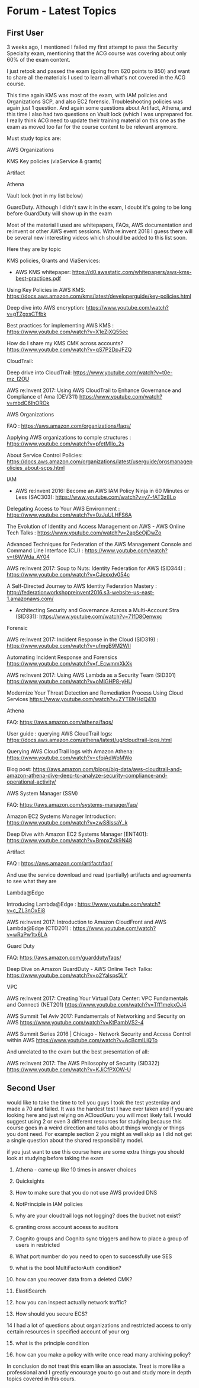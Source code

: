 # Forum - Latest Topics

## First User

3 weeks ago, I mentioned I failed my first attempt to pass the Security Specialty exam, mentioning that the ACG course was covering about only 60% of the exam content.

I just retook and passed the exam (going from 620 points to 850) and want to share all the materials I used to learn all what's not covered in the ACG course.

This time again KMS was most of the exam, with IAM policies and Organizations SCP, and also EC2 forensic. Troubleshooting policies was again just 1 question. And again some questions about Artifact, Athena, and this time I also had two questions on Vault lock (which I was unprepared for. I really think ACG need to update their training material on this one as the exam as moved too far for the course content to be relevant anymore.

Must study topics are:

AWS Organizations

KMS Key policies (viaService & grants)

Artifact

Athena

Vault lock (not in my list below)

GuardDuty. Although I didn't saw it in the exam, I doubt it's going to be long before GuardDuty will show up in the exam

Most of the material I used are whitepapers, FAQs, AWS documentation and re:invent or other AWS event sessions. With re:invent 2018 I guess there will be several new interesting videos which should be added to this list soon.

Here they are by topic

KMS policies, Grants and ViaServices:

* AWS KMS whitepaper: https://d0.awsstatic.com/whitepapers/aws-kms-best-practices.pdf

Using Key Policies in AWS KMS: https://docs.aws.amazon.com/kms/latest/developerguide/key-policies.html

Deep dive into AWS encryption: https://www.youtube.com/watch?v=gTZgxsCTfbk

Best practices for implementing AWS KMS : https://www.youtube.com/watch?v=X1eZjXQ55ec

How do I share my KMS CMK across accounts? https://www.youtube.com/watch?v=qS7P2DpJFZQ

CloudTrail:

Deep drive into CloudTrail: https://www.youtube.com/watch?v=t0e-mz_I2OU

AWS re:Invent 2017: Using AWS CloudTrail to Enhance Governance and Compliance of Ama (DEV311) https://www.youtube.com/watch?v=mbdC6IhOROk

AWS Organizations

FAQ : https://aws.amazon.com/organizations/faqs/

Applying AWS organizations to comple structures : https://www.youtube.com/watch?v=pfetMIlo_2s

About Service Control Policies: https://docs.aws.amazon.com/organizations/latest/userguide/orgsmanagepolicies_about-scps.html

IAM

* AWS re:Invent 2016: Become an AWS IAM Policy Ninja in 60 Minutes or Less (SAC303): https://www.youtube.com/watch?v=y7-fAT3z8Lo

Delegating Access to Your AWS Environment : https://www.youtube.com/watch?v=0zJuULHFS6A

The Evolution of Identity and Access Management on AWS - AWS Online Tech Talks : https://www.youtube.com/watch?v=2apSeOjDwZo

Advanced Techniques for Federation of the AWS Management Console and Command Line Interface (CLI) : https://www.youtube.com/watch?v=t6WWda_AY04

AWS re:Invent 2017: Soup to Nuts: Identity Federation for AWS (SID344) : https://www.youtube.com/watch?v=CJexxdv054c

A Self-Directed Journey to AWS Identity Federation Mastery : http://federationworkshopreinvent2016.s3-website-us-east-1.amazonaws.com/

* Architecting Security and Governance Across a Multi-Account Stra (SID331): https://www.youtube.com/watch?v=71fD8Oenwxc

Forensic

AWS re:Invent 2017: Incident Response in the Cloud (SID319) : https://www.youtube.com/watch?v=ufmgB9M2WII

Automating Incident Response and Forensics https://www.youtube.com/watch?v=f_EcwmmXkXk

AWS re:Invent 2017: Using AWS Lambda as a Security Team (SID301) https://www.youtube.com/watch?v=oMlGHP8-yHU

Modernize Your Threat Detection and Remediation Process Using Cloud Services https://www.youtube.com/watch?v=ZYT8MHdQ410

Athena

FAQ: https://aws.amazon.com/athena/faqs/

User guide : querying AWS CloudTrail logs: https://docs.aws.amazon.com/athena/latest/ug/cloudtrail-logs.html

Querying AWS CloudTrail logs with Amazon Athena: https://www.youtube.com/watch?v=cfojAdWoMWo

Blog post: https://aws.amazon.com/blogs/big-data/aws-cloudtrail-and-amazon-athena-dive-deep-to-analyze-security-compliance-and-operational-activity/

AWS System Manager (SSM)

FAQ: https://aws.amazon.com/systems-manager/faq/

Amazon EC2 Systems Manager Introduction: https://www.youtube.com/watch?v=zwS8lssaY_k

Deep Dive with Amazon EC2 Systems Manager [ENT401]: https://www.youtube.com/watch?v=BmpxZsk9N48

Artifact

FAQ : https://aws.amazon.com/artifact/faq/

And use the service download and read (partially) artifacts and agreements to see what they are

Lambda@Edge

Introducing Lambda@Edge : https://www.youtube.com/watch?v=c_ZL3nOxEi8

AWS re:Invent 2017: Introduction to Amazon CloudFront and AWS Lambda@Edge (CTD201) : https://www.youtube.com/watch?v=wRaPw1tx6LA

Guard Duty

FAQ: https://aws.amazon.com/guardduty/faqs/

Deep Dive on Amazon GuardDuty - AWS Online Tech Talks: https://www.youtube.com/watch?v=o2YaIsps5LY

VPC

AWS re:Invent 2017: Creating Your Virtual Data Center: VPC Fundamentals and Connecti (NET201) https://www.youtube.com/watch?v=Tff1mekxOJ4

AWS Summit Tel Aviv 2017: Fundamentals of Networking and Security on AWS https://www.youtube.com/watch?v=KtPambVS2-4

AWS Summit Series 2016 | Chicago - Network Security and Access Control within AWS https://www.youtube.com/watch?v=AcBcmILiQTo

And unrelated to the exam but the best presentation of all:

AWS re:Invent 2017: The AWS Philosophy of Security (SID322) https://www.youtube.com/watch?v=KJiCfPXOW-U


## Second User

 would like to take the time to tell you guys I took the test yesterday and made a 70 and failed. It was the hardest test I have ever taken and if you are looking here and just relying on ACloudGuru you will most likely fail. I would suggest using 2 or even 3 different resources for studying because this course goes in a weird direction and talks about things wrongly or things you dont need. For example section 2 you might as well skip as I did not get a single question about the shared responsibility model.

if you just want to use this course here are some extra things you should look at studying before taking the exam

1. Athena - came up like 10 times in answer choices

2. Quicksights

3. How to make sure that you do not use AWS provided DNS

4. NotPrinciple in IAM policies

5. why are your cloudtrail logs not logging? does the bucket not exist?

6. granting cross account access to auditors

7. Cognito groups and Cognito sync triggers and how to place a group of users in restricted

8. What port number do you need to open to successfully use SES

9. what is the bool MultiFactorAuth condition?

10. how can you recover data from a deleted CMK?

11. ElastiSearch

12. how you can inspect actually network traffic?

13. How should you secure ECS?

14 I had a lot of questions about organizations and restricted access to only certain resources in specified account of your org

15. what is the principle condition

16. how can you make a policy with write once read many archiving policy?

In conclusion do not treat this exam like an associate. Treat is more like a professional and I greatly encourage you to go out and study more in depth topics covered in this cours.